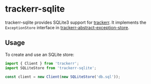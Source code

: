 # trackerr-sqlite

trackerr-sqlite provides SQLite3 support for [trackerr](https://github.com/chidiwilliams/trackerr). It implements the `ExceptionStore` interface in [trackerr-abstract-exception-store](https://github.com/chidiwilliams/trackerr-abstract-exception-store).

## Usage

To create and use an SQLite store:

```js
import { Client } from 'trackerr';
import SQLiteStore from 'trackerr-sqlite';

const client = new Client(new SQLiteStore('db.sql'));
```
